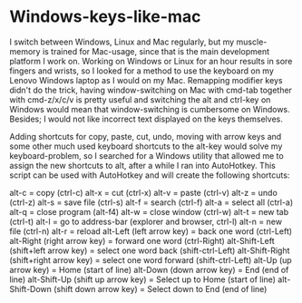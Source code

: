 # Windows-keys-like-mac
I switch between Windows, Linux and Mac regularly, but my muscle-memory is trained for Mac-usage, since that is the main development platform I work on.
Working on Windows or Linux for an hour results in sore fingers and wrists, so I looked for a method to use the keyboard on my Lenovo Windows laptop as I would on my Mac.
Remapping modifier keys didn't do the trick, having window-switching on Mac with cmd-tab together with cmd-z/x/c/v is pretty useful and switching the alt and ctrl-key on Windows would mean that window-switching is cumbersome on Windows. Besides; I would not like incorrect text displayed on the keys themselves. 

Adding shortcuts for copy, paste, cut, undo, moving with arrow keys and some other much used keyboard shortcuts to the alt-key would solve my keyboard-problem, so I searched for a Windows utility that allowed me to assign the new shortcuts to alt, after a while I ran into AutoHotkey. 
This script can be used with AutoHotkey and will create the following shortcuts:

alt-c = copy (ctrl-c)
alt-x = cut (ctrl-x)
alt-v = paste (ctrl-v)
alt-z = undo (ctrl-z)
alt-s = save file (ctrl-s)
alt-f = search  (ctrl-f)
alt-a = select all (ctrl-a)
alt-q = close program (alt-f4)
alt-w = close window (ctrl-w)
alt-t = new tab (ctrl-t)
alt-l = go to address-bar (explorer and browser, ctrl-l)
alt-n = new file (ctrl-n)
alt-r = reload
alt-Left (left arrow key) = back one word (ctrl-Left)
alt-Right (right arrow key) = forward one word (ctrl-Right)
alt-Shift-Left (shift+left arrow key) = select one word back (shift-ctrl-Left)
alt-Shift-Right (shift+right arrow key) = select one word forward (shift-ctrl-Left)
alt-Up (up arrow key) = Home (start of line)
alt-Down (down arrow key) = End (end of line)
alt-Shift-Up (shift up arrow key) = Select up to Home (start of line)
alt-Shift-Down (shift down arrow key) = Select down to End (end of line)
